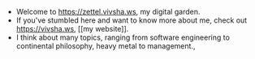 - Welcome to https://zettel.vivsha.ws, my digital garden.
- If you've stumbled here and want to know more about me, check out https://vivsha.ws, [[my website]].
- I think about many topics, ranging from software engineering to continental philosophy, heavy metal to management.,